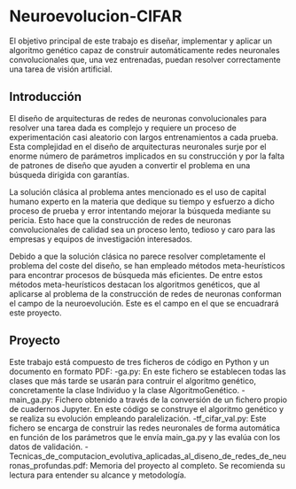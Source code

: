 # Neuroevolucion-CIFAR
El objetivo principal de este trabajo es diseñar, implementar y aplicar un algoritmo genético capaz de construir automáticamente redes neuronales convolucionales que, una vez entrenadas, puedan resolver correctamente una tarea de visión artificial.

## Introducción

El diseño de arquitecturas de redes de neuronas convolucionales para resolver una tarea dada es complejo y requiere un proceso de experimentación casi aleatorio con largos entrenamientos a cada prueba. Esta complejidad en el diseño de arquitecturas neuronales surje por el enorme número de parámetros implicados en su construcción y por la falta de patrones de diseño que ayuden a convertir el problema en una búsqueda dirigida con garantías.

La solución clásica al problema antes mencionado es el uso de capital humano experto en la materia que dedique su tiempo y esfuerzo a dicho proceso de prueba y error intentando mejorar la búsqueda mediante su pericia. Esto hace que la construcción de redes de neuronas convolucionales de calidad sea un proceso lento, tedioso y caro para las empresas y equipos de investigación interesados.

Debido a que la solución clásica no parece resolver completamente el problema del coste del diseño, se han empleado métodos meta-heurísticos para encontrar procesos de búsqueda más eficientes. De entre estos métodos meta-heurísticos destacan los algoritmos genéticos, que al aplicarse al problema de la construcción de redes de neuronas conforman el campo de la neuroevolución. Este es el campo en el que se encuadrará este proyecto.

## Proyecto
Este trabajo está compuesto de tres ficheros de código en Python y un documento en formato PDF:
-ga.py: En este fichero se establecen todas las clases que más tarde se usarán para contruir el algoritmo genético, concretamente la clase Individuo y la clase AlgoritmoGenético.
-main_ga.py: Fichero obtenido a través de la conversión de un fichero propio de cuadernos Jupyter. En este código se construye el algoritmo genético y se realiza su evolución empleando paralelización.
-tf_cifar_val.py: Este fichero se encarga de construir las redes neuronales de forma automática en función de los parámetros que le envía main_ga.py y las evalúa con los datos de validación.
-Tecnicas_de_computacion_evolutiva_aplicadas_al_diseno_de_redes_de_neuronas_profundas.pdf: Memoria del proyecto al completo. Se recomienda su lectura para entender su alcance y metodología.
